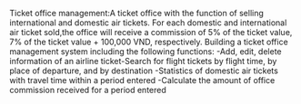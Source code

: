 Ticket office management:A ticket office with  the  function  of  selling  international and domestic air tickets. For each domestic and  international  air  ticket  sold,the  office will  receive  a  commission  of  5%  of  the ticket   value,   7%   of   the   ticket   value   + 100,000   VND,   respectively. Building   a ticket office management system including the following functions:
-Add, edit, delete information of an airline ticket-Search for flight tickets by flight time, by place of departure, and by destination
-Statistics  of  domestic  air  tickets  with travel time within a period entered
-Calculate the amount of office commission received for a period entered
